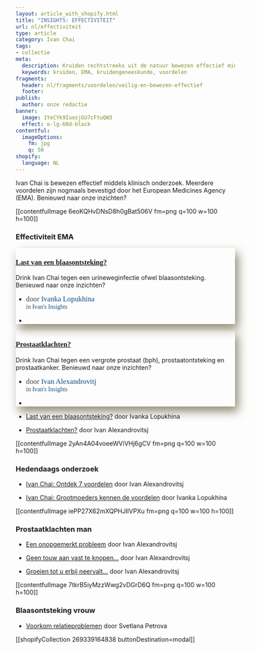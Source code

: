 ```yaml
---
layout: article_with_shopify.html
title: "INSIGHTS: EFFECTIVITEIT"
url: nl/effectiviteit
type: article
category: Ivan Chai
tags:
- collectie
meta:
  description: Kruiden rechtstreeks uit de natuur bewezen effectief middels klinisch onderzoek. Vanwege grootschalig langdurige onderzoek tevens bevestigd door het EMA. De resultaten liegen er niet om... Benieuwd naar onze inzichten?
  keywords: kruiden, EMA, kruidengeneeskunde, voordelen
fragments:
  header: nl/fragments/voordelen/veilig-en-bewezen-effectief
  footer:
publish:
  author: onze redactie
banner:
  image: 1YeCYk9IuosjGU7cFtuQW3
  effect: o-lg-60d-black
contentful:
  imageOptions:
    fm: jpg
    q: 50
shopify:
  language: NL
---
```


Ivan Chai is bewezen effectief middels klinisch onderzoek. Meerdere voordelen zijn nogmaals bevestigd door het European Medicines Agency (EMA). Benieuwd naar onze inzichten?

[[contentfulImage 6eoKQHvDNsD8h0gBat506V fm=png q=100 w=100 h=100]]

### Effectiviteit EMA

<div class="col-md-4">
                    <div class="blog-box" style="box-shadow: 7px 11px 21px #8f8a72">
                        <div class="blog-img">
                            <a href="/nl/effectiveness/ivan-chai-blaasontsteking/"><img src="https://images.ctfassets.net/lyvtxhzy9zgr/5tQSNogQuZXLLbTdmUKq2X/0b301d4f47880acf796afee0fe3ad9bf/blaasontsteking.jpg?w=255&amp;h=170&amp;q=50&amp;fit=fill" class="img-fluid" alt=""></a>
                        </div>
                        <div class="blog-details">
                            <div class="space-15"></div>
                            <h3 style="font-family:monad"><a href="/nl/effectiveness/ivan-chai-blaasontsteking/">Last van een blaasontsteking?</a></h3>
                            <div class="space-15"></div>
                            <p>Drink Ivan Chai tegen een urineweginfectie ofwel blaasontsteking. Benieuwd naar onze inzichten?</p>
                            <div class="space-15"></div>
                            <ul class="news-meta">
                                <div class="space-15"></div>
                                <div><li><span class="lnr lnr-user" style="color:#3f4450; width: auto; font-family: papyrus;"><big>door <span style="color: #134d7e;">Ivanka Lopukhina</span></big><br>in <span style="color: #134d7e; font-family: monad;">Ivan's Insights</span><p></p></span></li><p style="margin-bottom:10px"></p>
                                <li><span class="lnr lnr-clock"> </span></li></div>
                            </ul>
                        </div>
                    </div>
                </div>

<div class="col-md-4">
                    <div class="blog-box" style="box-shadow: 7px 11px 21px #8f8a72">
                        <div class="blog-img">
                            <a href="/nl/effectiveness/ivan-chai-prostaat/"><img src="https://images.ctfassets.net/lyvtxhzy9zgr/3NRH8dvMHatZ0F6sDLxK4h/7abc41e9f51acbdb8334d3c73d937840/prostaatklachten.jpg?w=255&amp;h=170&amp;q=50&amp;fit=fill" class="img-fluid" alt=""></a>
                        </div>
                        <div class="blog-details">
                            <div class="space-15"></div>
                            <h3 style="font-family:monad"><a href="/nl/effectiveness/ivan-chai-prostaat/">Prostaatklachten?</a></h3>
                            <div class="space-15"></div>
                            <p>Drink Ivan Chai tegen een vergrote prostaat (bph), prostaatontsteking en prostaatkanker. Benieuwd naar onze inzichten?</p>
                            <div class="space-15"></div>
                            <ul class="news-meta">
                                <div class="space-15"></div>
                                <div><li><span class="lnr lnr-user" style="color:#3f4450; width: auto; font-family: papyrus;"><big>door <span style="color: #134d7e;">Ivan Alexandrovitj</span></big><br>in <span style="color: #134d7e; font-family: monad;">Ivan's Insights</span><p></p></span></li><p style="margin-bottom:10px"></p>
                                <li><span class="lnr lnr-clock"> </span></li></div>
                            </ul>
                        </div>
                    </div>
                </div>

* [Last van een blaasontsteking?](/nl/effectiveness/ivan-chai-blaasontsteking/) door Ivanka Lopukhina

* [Prostaatklachten?](/nl/effectiveness/ivan-chai-prostaat/) door Ivan Alexandrovitsj

[[contentfulImage 2yAn4A04voeeWViVHj6gCV fm=png q=100 w=100 h=100]]

### Hedendaags onderzoek

* [Ivan Chai: Ontdek 7 voordelen](/nl/artikel/ivanchai/ontdek-7-voordelen/) door Ivan Alexandrovitsj

* [Ivan Chai: Grootmoeders kennen de voordelen](/nl/artikel/ivanchai/grootmoeders-kennen-de-voordelen) door Ivanka Lopukhina

[[contentfulImage iePP27X62mXQPHJIlVPXu fm=png q=100 w=100 h=100]]

### Prostaatklachten man

* [Een onopgemerkt probleem](/nl/artikel/prostaat/prostaatkanker/een-onopgemerkt-probleem/) door Ivan Alexandrovitsj

* [Geen touw aan vast te knopen...](/nl/artikel/prostaat/prostaatontsteking/er-is-geen-touw-aan-vast-te-knopen/) door Ivan Alexandrovitsj

* [Groeien tot u erbij neervalt…](/nl/artikel/groeien-tot-u-erbij-neervalt) door Ivan Alexandrovitsj

[[contentfulImage 7tkrB5iyMzzWwg2vDGrD6Q fm=png q=100 w=100 h=100]]

### Blaasontsteking vrouw

* [Voorkom relatieproblemen](/nl/artikel/voorkom-relatieproblemen) door Svetlana Petrova

[[shopifyCollection 269339164838 buttonDestination=modal]]
